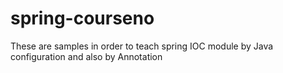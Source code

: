# spring-courseno

These are samples in order to teach spring IOC module by Java configuration and also by Annotation
